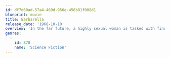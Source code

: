 ```yaml
---
id: df7d60ad-57a4-469d-956e-456b81f008d1
blueprint: movie
title: Barbarella
release_date: '1968-10-10'
overview: 'In the far future, a highly sexual woman is tasked with finding and stopping the evil Durand-Durand. Along the way she encounters various unusual people.'
genres:
  -
    id: 878
    name: 'Science Fiction'
---
```

